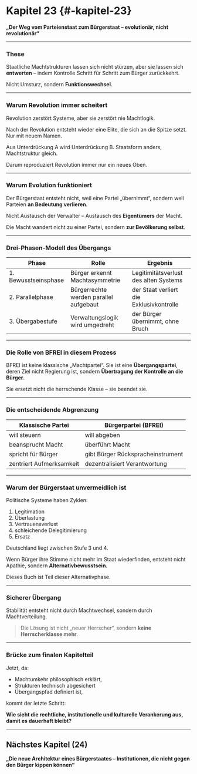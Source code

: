 # Kapitel 23 {#-kapitel-23}

**„Der Weg vom Parteienstaat zum Bürgerstaat – evolutionär, nicht revolutionär“**

---

### These

Staatliche Machtstrukturen lassen sich nicht stürzen,
aber sie lassen sich **entwerten** –
indem Kontrolle Schritt für Schritt zum Bürger zurückkehrt.

Nicht Umsturz,
sondern **Funktionswechsel**.

---

### Warum Revolution immer scheitert

Revolution zerstört Systeme,
aber sie zerstört nie Machtlogik.

Nach der Revolution entsteht wieder eine Elite,
die sich an die Spitze setzt.
Nur mit neuem Namen.

Aus Unterdrückung A wird Unterdrückung B.
Staatsform anders,
Machtstruktur gleich.

Darum reproduziert Revolution
immer nur ein neues Oben.

---

### Warum Evolution funktioniert

Der Bürgerstaat entsteht nicht,
weil eine Partei „übernimmt“,
sondern weil Parteien **an Bedeutung verlieren**.

Nicht Austausch der Verwalter –
Austausch des **Eigentümers** der Macht.

Die Macht wandert nicht zu einer Partei,
sondern **zur Bevölkerung selbst**.

---

### Drei-Phasen-Modell des Übergangs

| Phase                | Rolle                                  | Ergebnis                                 |
| -------------------- | -------------------------------------- | ---------------------------------------- |
| 1. Bewusstseinsphase | Bürger erkennt Machtasymmetrie         | Legitimitätsverlust des alten Systems    |
| 2. Parallelphase     | Bürgerrechte werden parallel aufgebaut | der Staat verliert die Exklusivkontrolle |
| 3. Übergabestufe     | Verwaltungslogik wird umgedreht        | der Bürger übernimmt, ohne Bruch         |

---

### Die Rolle von BFREI in diesem Prozess

BFREI ist keine klassische „Machtpartei“.
Sie ist eine **Übergangspartei**,
deren Ziel nicht Regierung ist,
sondern **Übertragung der Kontrolle an die Bürger**.

Sie ersetzt nicht die herrschende Klasse –
sie beendet sie.

---

### Die entscheidende Abgrenzung

| Klassische Partei        | Bürgerpartei (BFREI)              |
| ------------------------ | --------------------------------- |
| will steuern             | will abgeben                      |
| beansprucht Macht        | überführt Macht                   |
| spricht für Bürger       | gibt Bürger Rückspracheinstrument |
| zentriert Aufmerksamkeit | dezentralisiert Verantwortung     |

---

### Warum der Bürgerstaat unvermeidlich ist

Politische Systeme haben Zyklen:

1. Legitimation
2. Überlastung
3. Vertrauensverlust
4. schleichende Delegitimierung
5. Ersatz

Deutschland liegt zwischen Stufe 3 und 4.

Wenn Bürger ihre Stimme nicht mehr im Staat wiederfinden,
entsteht nicht Apathie,
sondern **Alternativbewusstsein**.

Dieses Buch ist Teil dieser Alternativphase.

---

### Sicherer Übergang

Stabilität entsteht nicht durch Machtwechsel,
sondern durch Machtverteilung.

> Die Lösung ist nicht „neuer Herrscher“,
> sondern **keine Herrscherklasse mehr**.

---

### Brücke zum finalen Kapitelteil

Jetzt, da:

* Machtumkehr philosophisch erklärt,
* Strukturen technisch abgesichert
* Übergangspfad definiert ist,

kommt der letzte Schritt:

**Wie sieht die rechtliche, institutionelle und kulturelle Verankerung aus, damit es dauerhaft bleibt?**

---

## Nächstes Kapitel (24)

**„Die neue Architektur eines Bürgerstaates – Institutionen, die nicht gegen den Bürger kippen können“**
